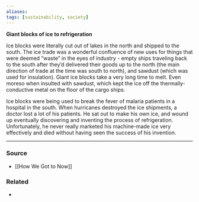 ```yaml
---
aliases: 
tags: [sustainability, society]
---
```


**Giant blocks of ice to refrigeration**

Ice blocks were literally cut out of lakes in the north and shipped to the south. The ice trade was a wonderful confluence of new uses for things that were deemed “waste” in the eyes of industry - empty ships traveling back to the south after they’d delivered their goods up to the north (the main direction of trade at the time was south to north), and sawdust (which was used for insulation). Giant ice blocks take a very long time to melt. Even moreso when insulted with sawdust, which kept the ice off the thermally-conductive metal on the floor of the cargo ships.

Ice blocks were being used to break the fever of malaria patients in a hospital in the south. When hurricanes destroyed the ice shipments, a doctor lost a lot of his patients. He sat out to make his own ice, and wound up eventually discovering and inventing the process of refrigeration. Unfortunately, he never really marketed his machine-made ice very effectively and died without having seen the success of his invention.

---
### Source
- [[How We Got to Now]]

### Related
- 
 